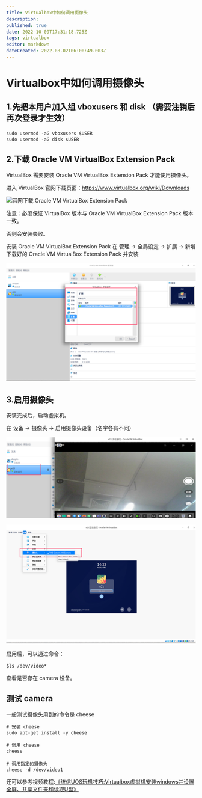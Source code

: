 ```yaml
---
title: Virtualbox中如何调用摄像头
description: 
published: true
date: 2022-10-09T17:31:18.725Z
tags: virtualbox
editor: markdown
dateCreated: 2022-08-02T06:00:49.003Z
---
```


# Virtualbox中如何调用摄像头
## 1.先把本用户加入组 vboxusers 和 disk （需要注销后再次登录才生效）
```
sudo usermod -aG vboxusers $USER
sudo usermod -aG disk $USER
```

## 2.下载 Oracle VM VirtualBox Extension Pack

VirtualBox 需要安装 Oracle VM VirtualBox Extension Pack 才能使用摄像头。

进入 VirtualBox 官网下载页面：https://www.virtualbox.org/wiki/Downloads


![官网下载 Oracle VM VirtualBox Extension Pack](https://i.loli.net/2019/03/24/5c96c81bb95f4.png)

注意：必须保证 VirtualBox 版本与 Oracle VM VirtualBox Extension Pack 版本一致。

否则会安装失败。

安装 Oracle VM VirtualBox Extension Pack
在 管理 -> 全局设定 -> 扩展 -> 新增下载好的 Oracle VM VirtualBox Extension Pack 并安装


![2022-8-2_91382.png](/2022-8-2_91382.png)

## 3.启用摄像头

安装完成后，启动虚拟机。

在 设备 -> 摄像头 -> 启用摄像头设备（名字各有不同）

![2022-8-2_50210.png](/2022-8-2_50210.png)


![2022-8-2_39648.png](/2022-8-2_39648.png)

启用后，可以通过命令：

```
$ls /dev/video*
```
查看是否存在 camera 设备。

## 测试 camera

一般测试摄像头用到的命令是 cheese

```
# 安装 cheese
sudo apt-get install -y cheese

# 调用 cheese
cheese

# 调用指定的摄像头
cheese -d /dev/video1
```


还可以参考视频教程:[《统信UOS玩机技巧:Virtualbox虚拟机安装windows并设置全屏、共享文件夹和读取U盘》](https://b23.tv/J5wQJKB)